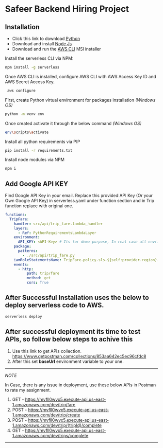 # Safeer Backend Hiring Project
## Installation
- Click this link to download [Python](https://www.python.org/downloads/)
- Download and install [Node Js](https://nodejs.org/en/)
- Download and run the [AWS CLI](https://docs.aws.amazon.com/cli/latest/userguide/getting-started-install.html) MSI installer

Install the serverless CLI via NPM:

```bash
npm install -g serverless
```
Once AWS CLI is installed, configure AWS CLI with AWS Access Key ID and AWS Secret Access Key.
```bash
 aws configure
```

First, create Python virtual environment for packages installation *(Windows OS)*

```bash
python -m venv env
```
Once created activate it through the below command *(Windows OS)*

```bash
env\scripts\activate
```
Install all python requirements via PIP 

```bash
pip install -r requirements.txt
```
Install node modules via NPM

```bash
npm i
```

## Add Google API KEY
Find Google API Key in your email. Replace this provided API Key (Or your Own Google API Key) in serverless.yaml under function section and in Trip function replace <API-Key> with original one.


```yaml
functions:
  TripFare:
    handler: src/api/trip_fare.lambda_handler
    layers:
      - Ref: PythonRequirementsLambdaLayer
    environment:
      API_KEY: <API-Key> # Its for demo purpose, In real case all envrionment variables are in seperate file which is not a part of git repository
    package:
      patterns: 
        - ./src/api/trip_fare.py
    iamRoleStatementsName: TripFare-policy-sls-${self:provider.region}-${self:provider.stage}
    events:
      - http:
          path: trip/fare
          method: get
          cors: True
```

## After Successful Installation uses the below to deploy serverless code to AWS.  

```bash
serverless deploy 
```

## After successful deployment its time to test APIs, so follow below steps to achive this

1. Use this link to get APIs collection. 
   https://www.getpostman.com/collections/853aa642ec5ec96cfdc8
2. After this set **baseUrl** environment variable to your one.
  
---
*NOTE*

In Case, there is any issue in deployment, use these below APIs in Postman to rate my assignment.
 1. GET - https://mvfll0wvx5.execute-api.us-east-1.amazonaws.com/dev/trip/fare
 2. POST - https://mvfll0wvx5.execute-api.us-east-1.amazonaws.com/dev/trip/create
 3. POST - https://mvfll0wvx5.execute-api.us-east-1.amazonaws.com/dev/trip/{tripId}/complete
 4. GET - https://mvfll0wvx5.execute-api.us-east-1.amazonaws.com/dev/trips/complete

---
